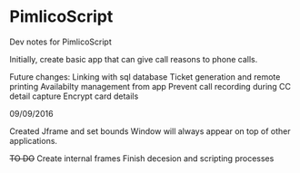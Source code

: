 # PimlicoScript

Dev notes for PimlicoScript

Initially, create basic app that can give call reasons to phone calls.

Future changes:
  Linking with sql database
  Ticket generation and remote printing
  Availabilty management from app
  Prevent call recording during CC detail capture
  Encrypt card details
  

09/09/2016

  Created Jframe and set bounds
  Window will always appear on top of other applications.
  
~~TO DO~~
  Create internal frames
  Finish decesion and scripting processes
  

  
